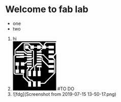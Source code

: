 # Welcome to fab lab
- one
- two
1. hi
2. ![hhhhh](lk.png)
#TO DO
1. ![fdg](Screenshot from 2019-07-15 13-50-17.png)



